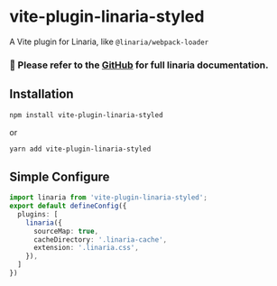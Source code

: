 # vite-plugin-linaria-styled
A Vite plugin for Linaria, like `@linaria/webpack-loader`

### 📖 Please refer to the [GitHub](https://github.com/callstack/linaria#readme) for full linaria documentation.

## Installation

```sh
npm install vite-plugin-linaria-styled
```

or

```sh
yarn add vite-plugin-linaria-styled
```

## Simple Configure

```ts
import linaria from 'vite-plugin-linaria-styled';
export default defineConfig({
  plugins: [
    linaria({
      sourceMap: true,
      cacheDirectory: '.linaria-cache',
      extension: '.linaria.css',
    }),
  ]
})
```
